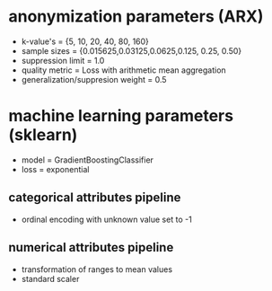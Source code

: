 # anonymization parameters (ARX)
* k-value's = {5, 10, 20, 40, 80, 160}
* sample sizes = {0.015625,0.03125,0.0625,0.125, 0.25, 0.50}
* suppression limit = 1.0
* quality metric = Loss with arithmetic mean aggregation
* generalization/suppresion weight = 0.5

# machine learning parameters (sklearn)
* model = GradientBoostingClassifier
* loss = exponential
## categorical attributes pipeline
* ordinal encoding with unknown value set to -1
## numerical attributes pipeline
* transformation of ranges to mean values
* standard scaler
